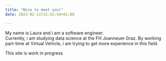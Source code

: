 ```yaml
---
title: "Nice to meet you!"
date: 2023-02-11T22:52:54+01:00

---
```


My name is Laura and i am a software engineer. \
Currently, i am studying data science at the FH Joanneum Graz. By working part-time at Virtual Vehicle, i am trying to get more experience in this field.


This site is work in progress
